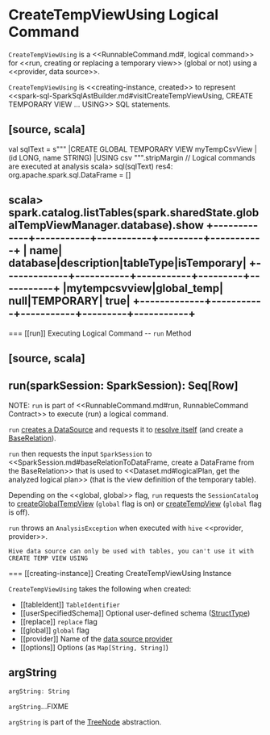 # CreateTempViewUsing Logical Command

`CreateTempViewUsing` is a <<RunnableCommand.md#, logical command>> for <<run, creating or replacing a temporary view>> (global or not) using a <<provider, data source>>.

`CreateTempViewUsing` is <<creating-instance, created>> to represent <<spark-sql-SparkSqlAstBuilder.md#visitCreateTempViewUsing, CREATE TEMPORARY VIEW &hellip; USING>> SQL statements.

[source, scala]
----
val sqlText = s"""
    |CREATE GLOBAL TEMPORARY VIEW myTempCsvView
    |(id LONG, name STRING)
    |USING csv
  """.stripMargin
// Logical commands are executed at analysis
scala> sql(sqlText)
res4: org.apache.spark.sql.DataFrame = []

scala> spark.catalog.listTables(spark.sharedState.globalTempViewManager.database).show
+-------------+-----------+-----------+---------+-----------+
|         name|   database|description|tableType|isTemporary|
+-------------+-----------+-----------+---------+-----------+
|mytempcsvview|global_temp|       null|TEMPORARY|       true|
+-------------+-----------+-----------+---------+-----------+
----

=== [[run]] Executing Logical Command -- `run` Method

[source, scala]
----
run(sparkSession: SparkSession): Seq[Row]
----

NOTE: `run` is part of <<RunnableCommand.md#run, RunnableCommand Contract>> to execute (run) a logical command.

`run` [creates a DataSource](../DataSource.md#apply) and requests it to [resolve itself](../DataSource.md#resolveRelation) (and create a [BaseRelation](../BaseRelation.md)).

`run` then requests the input `SparkSession` to <<SparkSession.md#baseRelationToDataFrame, create a DataFrame from the BaseRelation>> that is used to <<Dataset.md#logicalPlan, get the analyzed logical plan>> (that is the view definition of the temporary table).

Depending on the <<global, global>> flag, `run` requests the `SessionCatalog` to [createGlobalTempView](../SessionCatalog.md#createGlobalTempView) (`global` flag is on) or [createTempView](../SessionCatalog.md#createTempView) (`global` flag is off).

`run` throws an `AnalysisException` when executed with `hive` <<provider, provider>>.

```
Hive data source can only be used with tables, you can't use it with CREATE TEMP VIEW USING
```
=== [[creating-instance]] Creating CreateTempViewUsing Instance

`CreateTempViewUsing` takes the following when created:

* [[tableIdent]] `TableIdentifier`
* [[userSpecifiedSchema]] Optional user-defined schema ([StructType](../types/StructType.md))
* [[replace]] `replace` flag
* [[global]] `global` flag
* [[provider]] Name of the [data source provider](../DataSource.md)
* [[options]] Options (as `Map[String, String]`)

## <span id="argString"> argString

```scala
argString: String
```

`argString`...FIXME

`argString` is part of the [TreeNode](../catalyst/TreeNode.md#argString) abstraction.
